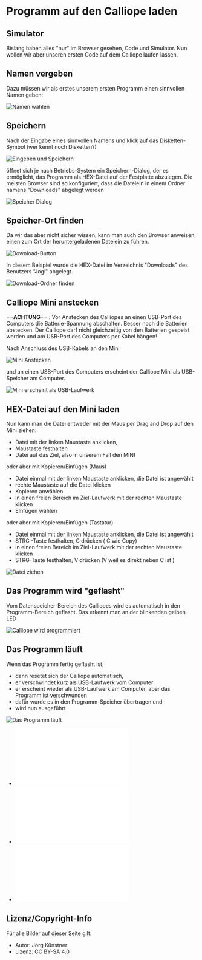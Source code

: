# Programm auf den Calliope laden

## Simulator 

Bislang haben alles "nur" im Browser gesehen, Code und Simulator.
Nun wollen wir aber unseren ersten Code auf dem Calliope laufen lassen.

## Namen vergeben

Dazu müssen wir als erstes unserem ersten Programm einen sinnvollen Namen geben:

![Namen wählen](pics/01_NameWaehlen.png)

## Speichern

Nach der Eingabe eines sinnvollen Namens und klick auf das Disketten-Symbol 
(wer kennt noch Disketten?) 

![Eingeben und Speichern](pics/02_Speichern.png)

öffnet sich je nach Betriebs-System ein Speichern-Dialog, der es ermöglicht, das Programm als HEX-Datei auf der Festplatte abzulegen.
Die meisten Browser sind so konfiguriert, dass die Dateiein in einem Ordner namens "Downloads" abgelegt werden

![Speicher Dialog](pics/03_SpeichernDialog.png)

## Speicher-Ort finden

Da wir das aber nicht sicher wissen, kann man auch den Browser anweisen, einen zum Ort der heruntergeladenen Dateiein zu führen.

![Download-Button](pics/04_DownloadButton.png)

In diesem Beispiel wurde die HEX-Datei im Verzeichnis "Downloads" des Benutzers "Jogi" abgelegt.

![Download-Ordner finden](pics/05_DownloadOrdner.png)

## Calliope Mini anstecken

==__ACHTUNG__== : Vor Anstecken des Calliopes an einen USB-Port des Computers die Batterie-Spannung abschalten.
Besser noch die Batterien abstecken.
Der Calliope darf nicht gleichzeitig von den Batterien gespeist werden und am USB-Port des Computers per Kabel hängen!

Nach Anschluss des USB-Kabels an den Mini

![Mini Anstecken](pics/06_MiniAnstecken.jpg)

und an einen USB-Port des Computers erscheint der Calliope Mini als USB-Speicher am Computer.

![Mini erscheint als USB-Laufwerk](pics/07_Mini_Erscheint.png)

## HEX-Datei auf den Mini laden 

Nun kann man die Datei entweder mit der Maus per Drag and Drop auf den Mini ziehen:

* Datei mit der linken Maustaste anklicken, 
* Maustaste festhalten
* Datei auf das Ziel, also in unserem Fall den MINI

oder aber mit Kopieren/Einfügen (Maus) 

* Datei einmal mit der linken Maustaste anklicken, die Datei ist angewählt
* rechte Maustaste auf die Datei klicken
* Kopieren anwählen
* in einen freien Bereich im Ziel-Laufwerk mit der rechten Maustaste klicken
* EInfügen wählen

oder aber mit Kopieren/Einfügen (Tastatur) 

* Datei einmal mit der linken Maustaste anklicken, die Datei ist angewählt
* STRG -Taste festhalten, C drücken ( C wie Copy)
* in einen freien Bereich im Ziel-Laufwerk mit der rechten Maustaste klicken
* STRG-Taste festhalten, V drücken (V weil es direkt neben C ist )

![Datei ziehen](pics/08_DateiiZiehen.png)

## Das Programm wird "geflasht"

Vom Datenspeicher-Bereich des Calliopes wird es automatisch in den Programm-Bereich geflasht.
Das erkennt man an der blinkenden gelben LED

![Calliope wird programmiert](pics/09_Led_Blinkt.jpg)

## Das Programm läuft

Wenn das Programm fertig geflasht ist, 

* dann resetet sich der Calliope automatisch, 
* er verschwindet kurz als USB-Laufwerk vom Computer 
* er erscheint wieder als USB-Laufwerk am Computer, aber das Programm ist verschwunden 
* dafür wurde es in den Programm-Speicher übertragen und 
* wird nun ausgeführt

![Das Programm läuft](pics/10_ProgrammLaeuft.jpg)


* ![Zurück](../01_03_LED_Anzeigen/README.md)  
* ![Hoch zur Übersicht](../README.md)  
* ![Weiter ](../01_05_Texte_Anzeigen/README.md)



## Lizenz/Copyright-Info
Für alle Bilder auf dieser Seite gilt:

*  Autor: Jörg Künstner
* Lizenz: CC BY-SA 4.0
